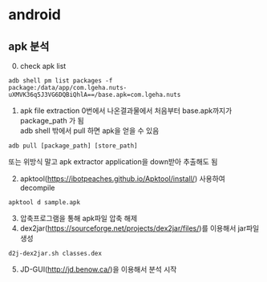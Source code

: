 # android 

## apk 분석 
0. check apk list 
```
adb shell pm list packages -f
package:/data/app/com.lgeha.nuts-uXMVK36q5J3VG6DQBiQhlA==/base.apk=com.lgeha.nuts
```
1. apk file extraction
0번에서 나온결과물에서 처음부터 base.apk까지가 package_path 가 됨  
adb shell 밖에서 pull 하면 apk을 얻을 수 있음 
```
adb pull [package_path] [store_path]
```

또는 위방식 말고 apk extractor application을 down받아 추출해도 됨 

2. apktool(<https://ibotpeaches.github.io/Apktool/install/>) 사용하여 decompile
```
apktool d sample.apk 
```

3. 압축프로그램을 통해 apk파일 압축 해제
4. dex2jar(<https://sourceforge.net/projects/dex2jar/files/>)를 이용해서 jar파일 생성 
```
d2j-dex2jar.sh classes.dex
```
5. JD-GUI(<http://jd.benow.ca/>)을 이용해서 분석 시작 
